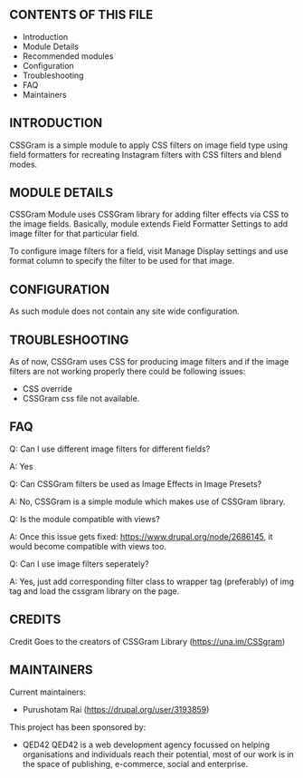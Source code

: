 CONTENTS OF THIS FILE
---------------------

 * Introduction
 * Module Details
 * Recommended modules
 * Configuration
 * Troubleshooting
 * FAQ
 * Maintainers


INTRODUCTION
------------
CSSGram is a simple module to apply CSS filters on image field type 
using field formatters for recreating Instagram filters with CSS filters
and blend modes. 


MODULE DETAILS
--------------
CSSGram Module uses CSSGram library for adding filter effects via CSS to
the image fields. Basically, module extends Field Formatter Settings to 
add image filter for that particular field. 
 
To configure image filters for a field, visit Manage Display settings
and use format column to specify the filter to be used for that image.



CONFIGURATION
-------------
As such module does not contain any site wide configuration.


TROUBLESHOOTING
---------------
As of now, CSSGram uses CSS for producing image filters and if the image
filters are not working properly there could be following issues:
* CSS override
* CSSGram css file not available.

FAQ
---
Q: Can I use different image filters for different fields?

A: Yes


Q: Can CSSGram filters be used as Image Effects in Image Presets?

A: No, CSSGram is a simple module which makes use of CSSGram library.


Q: Is the module compatible with views?

A: Once this issue gets fixed: https://www.drupal.org/node/2686145, it 
would become compatible with views too. 


Q: Can I use image filters seperately?

A: Yes, just add corresponding filter class to wrapper tag (preferably) 
of img tag and load the cssgram library on the page.


CREDITS
-------
Credit Goes to the creators of CSSGram Library (https://una.im/CSSgram)

MAINTAINERS
-----------
Current maintainers:

 * Purushotam Rai (https://drupal.org/user/3193859)


This project has been sponsored by:
 * QED42
  QED42 is a web development agency focussed on helping organisations and
  individuals reach their potential, most of our work is in the space of
  publishing, e-commerce, social and enterprise.